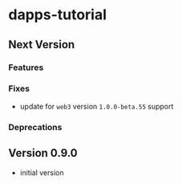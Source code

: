 # dapps-tutorial

## Next Version
### Features

### Fixes
- update for `web3` version `1.0.0-beta.55` support

### Deprecations


## Version 0.9.0
- initial version